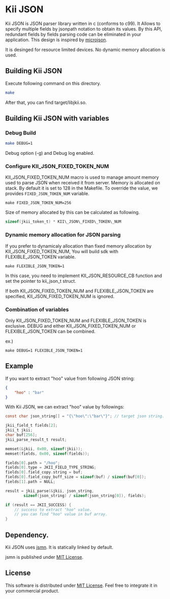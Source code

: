# Kii JSON

Kii JSON is JSON parser library written in c (conforms to c99).
It Allows to specify multiple fields by jsonpath notation to obtain its values.
By this API, redundant fields by fields parsing code can be eliminated in your
application.
This design is inspired by [microjson](http://www.catb.org/esr/microjson/).

It is desinged for resource limited devices.
No dynamic memory allocation is used.

## Building Kii JSON

Execute following command on this directory.

```sh
make
```

After that, you can find target/libjkii.so.

## Building Kii JSON with variables

### Debug Build
```sh
make DEBUG=1
```

Debug option (-g) and Debug log enabled.

### Configure KII\_JSON\_FIXED\_TOKEN\_NUM

KII\_JSON\_FIXED\_TOKEN\_NUM  macro is used to manage amount memory used to
parse JSON when received it from server.
Memory is allocated on stack.
By default it is set to 128 in the Makefile.
To override the value, we provides `FIXED_JSON_TOKEN_NUM` variable.
```
make FIXED_JSON_TOKEN_NUM=256
```

Size of memory allocated by this can be calculated as following.
```c
sizeof(jkii_token_t) * KII\_JSON\_FIXED\_TOKEN\_NUM
```

### Dynamic memory allocation for JSON parsing
If you prefer to dynamicaly allocation than fixed memory allocation by
KII\_JSON\_FIXED\_TOKEN\_NUM, You will build sdk with FLEXIBLE\_JSON\_TOKEN
variable.

```
make FLEXIBLE_JSON_TOKEN=1
```

In this case, you need to implement KII\_JSON\_RESOURCE\_CB function and set the
pointer to kii\_json\_t struct.

If both KII\_JSON\_FIXED\_TOKEN\_NUM and FLEXIBLE\_JSON\_TOKEN are specified,
KII\_JSON\_FIXED\_TOKEN\_NUM is ignored.

### Combination of variables
Only KII\_JSON\_FIXED\_TOKEN\_NUM and FLEXIBLE\_JSON\_TOKEN is exclusive.
DEBUG and either KII\_JSON\_FIXED\_TOKEN\_NUM or FLEXIBLE\_JSON\_TOKEN
can be combined.

ex.)

```
make DEBUG=1 FLEXIBLE_JSON_TOKEN=1
```

## Example

If you want to extract "hoo" value from following JSON string:

```json
{
    "hoo" : "bar"
}
```

With Kii JSON, we can extract "hoo" value by followings:

```c
const char json_string[] = "{\"hoo\":\"bar\"}"; // target json string.

jkii_field_t fields[2];
jkii_t jkii;
char buf[256];
jkii_parse_result_t result;

memset(&jkii, 0x00, sizeof(jkii));
memset(fields, 0x00, sizeof(fields));

fields[0].path = "/hoo";
fields[0].type = JKII_FIELD_TYPE_STRING;
fields[0].field_copy.string = buf;
fields[0].field_copy_buff_size = sizeof(buf) / sizeof(buf[0]);
fields[1].path = NULL;

result = jkii_parse(&jkii, json_string,
        sizeof(json_string) / sizeof(json_string[0]), fields);

if (result == JKII_SUCCESS) {
    // success to extract "hoo" value.
    // you can find "hoo" value in buf array.
}
```

## Dependency.

Kii JSON uses [jsmn](http://zserge.com/jsmn.html).
It is statically linked by default.

jsmn is published under [MIT
License](http://opensource.org/licenses/mit-license.php).

## License
This software is distributed under [MIT License](http://opensource.org/licenses/mit-license.php).
Feel free to integrate it in your commercial product.
